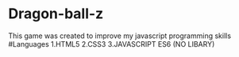 # Dragon-ball-z
This game was created to improve my javascript programming skills 
#Languages 
1.HTML5
2.CSS3
3.JAVASCRIPT ES6 (NO LIBARY)
